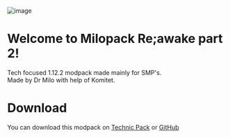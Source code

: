 ![image](https://cdn.technicpack.net/platform2/pack-logos/1984723.png?1728163036)
# Welcome to Milopack Re;awake part 2!

Tech focused 1.12.2 modpack made mainly for SMP's. <BR>
Made by Dr Milo with help of Komitet.

# Download

You can download this modpack on [Technic Pack](https://www.technicpack.net/modpack/milopack-reawake-part-2.1984723) or [GitHub](https://github.com/pierwszymilo/milopack-reawake-part-2/releases)